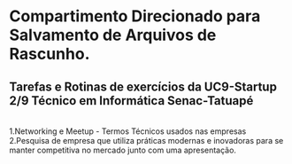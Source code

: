 # Compartimento Direcionado para Salvamento de Arquivos de Rascunho.
## Tarefas e Rotinas de exercícios da __UC9-Startup 2/9__ Técnico em Informática Senac-Tatuapé
<br>
1.Networking e Meetup - Termos Técnicos usados nas empresas
<br>
2.Pesquisa de empresa que utiliza práticas modernas e inovadoras para se manter competitiva no mercado junto com uma apresentação.

<br>
<br>
<br>
<br>
<br>
<br>
<br>
<img width="470"src="https://github.com/Maxswell-MSD/Pasta-atividades/tree/main/Imagem/Maximus.jpg>
